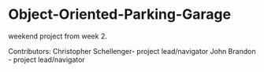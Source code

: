 # Object-Oriented-Parking-Garage
weekend project from week 2.

Contributors:
Christopher Schellenger- project lead/navigator 
John Brandon - project lead/navigator

